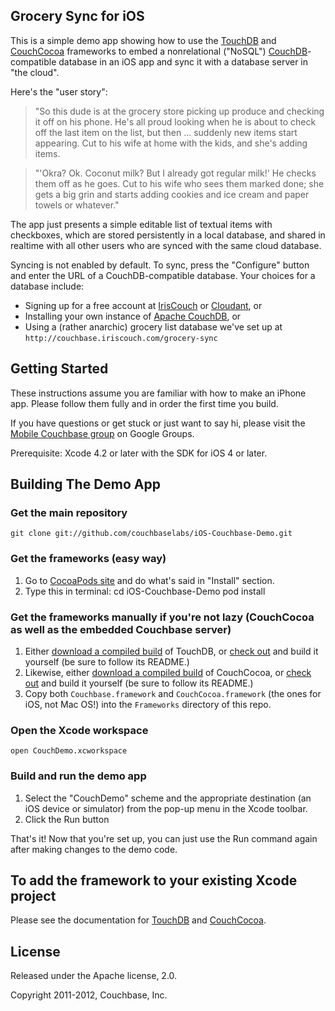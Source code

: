 ## Grocery Sync for iOS

This is a simple demo app showing how to use the [TouchDB][1] and [CouchCocoa][6] frameworks to embed a nonrelational ("NoSQL") [CouchDB][2]-compatible database in an iOS app and sync it with a database server in "the cloud".

Here's the "user story":

> "So this dude is at the grocery store picking up produce and checking it off on his phone. He's all proud looking when he is about to check off the last item on the list, but then ... suddenly new items start appearing. Cut to his wife at home with the kids, and she's adding items.

> "'Okra? Ok. Coconut milk? But I already got regular milk!' He checks them off as he goes. Cut to his wife who sees them marked done; she gets a big grin and starts adding cookies and ice cream and paper towels or whatever."

The app just presents a simple editable list of textual items with checkboxes, which are stored persistently in a local database, and shared in realtime with all other users who are synced with the same cloud database.

Syncing is not enabled by default. To sync, press the "Configure" button and enter the URL of a CouchDB-compatible database. Your choices for a database include:

* Signing up for a free account at [IrisCouch][8] or [Cloudant][9], or
* Installing your own instance of [Apache CouchDB](2), or
* Using a (rather anarchic) grocery list database we've set up at `http://couchbase.iriscouch.com/grocery-sync`

## Getting Started

These instructions assume you are familiar with how to make an iPhone app. Please follow them fully and in order the first time you build.

If you have questions or get stuck or just want to say hi, please visit the [Mobile Couchbase group][4] on Google Groups.

Prerequisite: Xcode 4.2 or later with the SDK for iOS 4 or later.


## Building The Demo App

### Get the main repository

    git clone git://github.com/couchbaselabs/iOS-Couchbase-Demo.git

### Get the frameworks (easy way)

1. Go to [CocoaPods site][10] and do what's said in "Install" section.
2. Type this in terminal:
    cd iOS-Couchbase-Demo
    pod install

### Get the frameworks manually if you're not lazy (CouchCocoa as well as the embedded Couchbase server)

1. Either [download a compiled build][7] of TouchDB, or [check out][1] and build it yourself (be sure to follow its README.)
2. Likewise, either [download a compiled build][5] of CouchCocoa, or [check out][6] and build it yourself (be sure to follow its README.)
3. Copy both `Couchbase.framework` and `CouchCocoa.framework` (the ones for iOS, not Mac OS!) into the `Frameworks` directory of this repo.

### Open the Xcode workspace

    open CouchDemo.xcworkspace

### Build and run the demo app

1. Select the "CouchDemo" scheme and the appropriate destination (an iOS device or simulator) from the pop-up menu in the Xcode toolbar.
2. Click the Run button

That's it! Now that you're set up, you can just use the Run command again after making changes to the demo code.


## To add the framework to your existing Xcode project

Please see the documentation for [TouchDB][1] and [CouchCocoa][1].


## License

Released under the Apache license, 2.0.

Copyright 2011-2012, Couchbase, Inc.


[1]: https://github.com/couchbaselabs/TouchDB-iOS/
[2]: http://couchdb.apache.org
[4]: https://groups.google.com/group/mobile-couchbase
[5]: https://github.com/couchbaselabs/CouchCocoa/downloads
[6]: https://github.com/couchbaselabs/CouchCocoa/
[7]: https://github.com/couchbaselabs/TouchDB-iOS/downloads
[8]: http://iriscouch.com
[9]: http://cloudant.com
[10]: http://cocoapods.org
